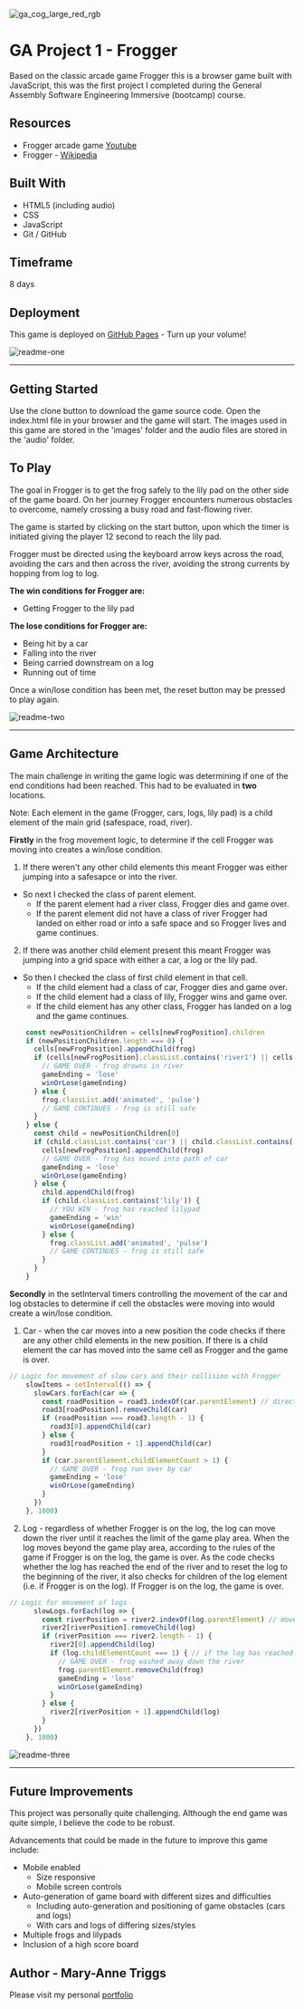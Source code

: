 ![ga_cog_large_red_rgb](https://cloud.githubusercontent.com/assets/40461/8183776/469f976e-1432-11e5-8199-6ac91363302b.png)

# GA Project 1 - Frogger

Based on the classic arcade game Frogger this is a browser game built with JavaScript, this was the first project I completed during the General Assembly Software Engineering Immersive (bootcamp) course.

## Resources

* Frogger arcade game [Youtube](https://www.youtube.com/watch?v=l9fO-YuWPSk)
* Frogger - [Wikipedia](https://en.wikipedia.org/wiki/Frogger)

## Built With

* HTML5 (including audio)
* CSS
* JavaScript
* Git / GitHub

## Timeframe

8 days

## Deployment

This game is deployed on [GitHub Pages](https://maryannetriggs.github.io/GA-project1-frogger/) - Turn up your volume!

![readme-one](images/readme/overview.png)

---

## Getting Started

Use the clone button to download the game source code. Open the index.html file in your browser and the game will start. The images used in this game are stored in the 'images' folder and the audio files are stored in the 'audio' folder.

## To Play

The goal in Frogger is to get the frog safely to the lily pad on the other side of the game board. On her journey Frogger encounters numerous obstacles to overcome, namely crossing a busy road and fast-flowing river. 

The game is started by clicking on the start button, upon which the timer is initiated giving the player 12 second to reach the lily pad.

Frogger must be directed using the keyboard arrow keys across the road, avoiding the cars and then across the river, avoiding the strong currents by hopping from log to log. 

**The win conditions for Frogger are:**
- Getting Frogger to the lily pad

**The lose conditions for Frogger are:**
- Being hit by a car
- Falling into the river
- Being carried downstream on a log
- Running out of time

Once a win/lose condition has been met, the reset button may be pressed to play again.


![readme-two](images/readme/game-board.png)

---

## Game Architecture

The main challenge in writing the game logic was determining if one of the end conditions had been reached. This had to be evaluated in **two** locations. 

Note: Each element in the game (Frogger, cars, logs, lily pad) is a child element of the main grid (safespace, road, river).

**Firstly** in the frog movement logic, to determine if the cell Frogger was moving into creates a win/lose condition. 

1. If there weren't any other child elements this meant Frogger was either jumping into a safesapce or into the river.
- So next I checked the class of parent element.
  - If the parent element had a river class, Frogger dies and game over.
  - If the parent element did not have a class of river Frogger had landed on either road or into a safe space and so Frogger lives and game continues.

2. If there was another child element present this meant Frogger was jumping into a grid space with either a car, a log or the lily pad.
- So then I checked the class of first child element in that cell.
  - If the child element had a class of car, Frogger dies and game over.
  - If the child element had a class of lily, Frogger wins and game over.
  - If the child element has any other class, Frogger has landed on a log and the game continues.


```js
    const newPositionChildren = cells[newFrogPosition].children
    if (newPositionChildren.length === 0) {
      cells[newFrogPosition].appendChild(frog)                  
      if (cells[newFrogPosition].classList.contains('river1') || cells[newFrogPosition].classList.contains('river2')) {
        // GAME OVER - frog drowns in river
        gameEnding = 'lose'
        winOrLose(gameEnding)
      } else {
        frog.classList.add('animated', 'pulse')
        // GAME CONTINUES - frog is still safe
      }
    } else {
      const child = newPositionChildren[0]
      if (child.classList.contains('car') || child.classList.contains('car2')) {
        cells[newFrogPosition].appendChild(frog)
        // GAME OVER - frog has moved into path of car
        gameEnding = 'lose'
        winOrLose(gameEnding)
      } else {
        child.appendChild(frog)
        if (child.classList.contains('lily')) {
          // YOU WIN - frog has reached lilypad
          gameEnding = 'win'
          winOrLose(gameEnding)
        } else {
          frog.classList.add('animated', 'pulse')
          // GAME CONTINUES - frog is still safe
        }
      }
    }
```


**Secondly** in the setInterval timers controlling the movement of the car and log obstacles to determine if cell the obstacles were moving into would create a win/lose condition.
1. Car - when the car moves into a new position the code checks if there are any other child elements in the new position. If there is a child element the car has moved into the same cell as Frogger and the game is over.
```js
// Logic for movement of slow cars and their collision with Frogger
    slowItems = setInterval(() => {
      slowCars.forEach(car => {
        const roadPosition = road3.indexOf(car.parentElement) // direction of movement -> 
        road3[roadPosition].removeChild(car)
        if (roadPosition === road3.length - 1) { 
          road3[0].appendChild(car)
        } else {
          road3[roadPosition + 1].appendChild(car)
        }
        if (car.parentElement.childElementCount > 1) { 
          // GAME OVER - frog run over by car
          gameEnding = 'lose'
          winOrLose(gameEnding)
        }
      })
    }, 1000)
```
2. Log - regardless of whether Frogger is on the log, the log can move down the river until it reaches the limit of the game play area. When the log moves beyond the game play area, according to the rules of the game if Frogger is on the log, the game is over. As the code checks whether the log has reached the end of the river and to reset the log to the beginning of the river, it also checks for children of the log element (i.e. if Frogger is on the log). If Frogger is on the log, the game is over.
```js
// Logic for movement of logs
      slowLogs.forEach(log => {
        const riverPosition = river2.indexOf(log.parentElement) // move ->
        river2[riverPosition].removeChild(log)
        if (riverPosition === river2.length - 1) {
          river2[0].appendChild(log)
          if (log.childElementCount === 1) { // if the log has reached the edge of the board and there is a child element within it, the frog has gone overboard and game over
            // GAME OVER - frog washed away down the river
            frog.parentElement.removeChild(frog)
            gameEnding = 'lose'
            winOrLose(gameEnding)
          }
        } else {
          river2[riverPosition + 1].appendChild(log)
        }
      })
    }, 1000)
```


![readme-three](images/readme/gameplay.gif)

---

## Future Improvements

This project was personally quite challenging. Although the end game was quite simple, I believe the code to be robust. 

Advancements that could be made in the future to improve this game include:

- Mobile enabled
  - Size responsive
  - Mobile screen controls
- Auto-generation of game board with different sizes and difficulties
  - Including auto-generation and positioning of game obstacles (cars and logs)
  - With cars and logs of differing sizes/styles
- Multiple frogs and lilypads
- Inclusion of a high score board

## Author - Mary-Anne Triggs

Please visit my personal [portfolio](www.maryannetriggs.com)